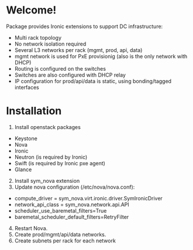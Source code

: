 Welcome!
========

Package provides Ironic extensions to support DC infrastructure:
 - Multi rack topology
 - No network isolation required
 - Several L3 networks per rack (mgmt, prod, api, data)
 - mgmt network is used for PxE provisionig (also is the only network with DHCP)
 - Routing is configured on the switches
 - Switches are also configured with DHCP relay
 - IP configuration for prod/api/data is static, using bonding/tagged interfaces


Installation
========
1. Install openstack packages
 - Keystone
 - Nova
 - Ironic
 - Neutron (is required by Ironic)
 - Swift (is required by Ironic pxe agent)
 - Glance
2. Install sym_nova extension
3. Update nova configuration (/etc/nova/nova.conf):
 - compute_driver = sym_nova.virt.ironic.driver.SymIronicDriver
 - network_api_class = sym_nova.network.api.API
 - scheduler_use_baremetal_filters=True
 - baremetal_scheduler_default_filters=RetryFilter
4. Restart Nova.
5. Create prod/mgmt/api/data networks.
6. Create subnets per rack for each network
